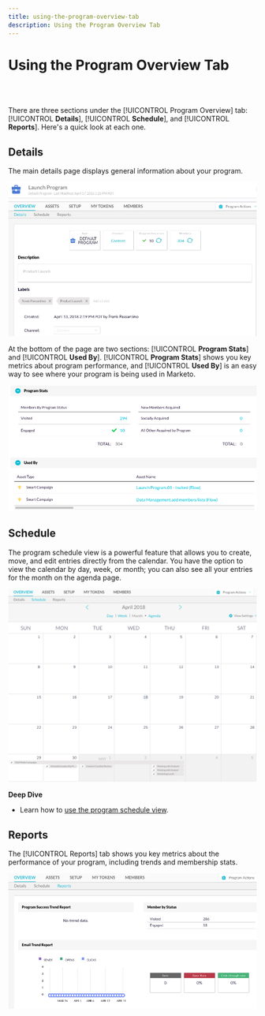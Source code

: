 ```yaml
---
title: using-the-program-overview-tab
description: Using the Program Overview Tab
---
```


# Using the Program Overview Tab

<br>&nbsp;

There are three sections under the [!UICONTROL Program Overview] tab: [!UICONTROL **Details**], [!UICONTROL **Schedule**], and [!UICONTROL **Reports**]. Here's a quick look at each one.

## Details

The main details page displays general information about your program.

   ![Image One](/help/sky/assets/programs/using-the-program-overview-tab/using-the-program-overview-tab-1.png)

At the bottom of the page are two sections: [!UICONTROL **Program Stats**] and [!UICONTROL **Used By**]. [!UICONTROL **Program Stats**] shows you key metrics about program performance, and [!UICONTROL **Used By**] is an easy way to see where your program is being used in Marketo.

   ![Image Two](/help/sky/assets/programs/using-the-program-overview-tab/using-the-program-overview-tab-2.png)

## Schedule

The program schedule view is a powerful feature that allows you to create, move, and edit entries directly from the calendar. You have the option to view the calendar by day, week, or month; you can also see all your entries for the month on the agenda page.

   ![Image Three](/help/sky/assets/programs/using-the-program-overview-tab/using-the-program-overview-tab-3.png)

**Deep Dive**

* Learn how to [use the program schedule view](/help/sky/navigating-program-schedule-view.md).

## Reports

The [!UICONTROL Reports] tab shows you key metrics about the performance of your program, including trends and membership stats.

   ![Image Four](/help/sky/assets/programs/using-the-program-overview-tab/using-the-program-overview-tab-4.png)
